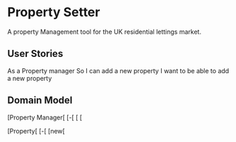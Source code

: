 # Property Setter #

A property Management tool for the UK residential lettings market.

## User Stories ##

As a Property manager
So I can add a new property
I want to be able to add a new property

## Domain Model ##

[Property Manager[
[-[
[ [

[Property[
[-[
[new[
